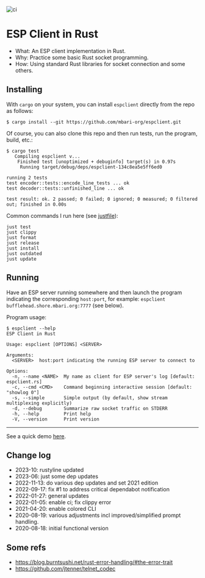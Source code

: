 ![ci](https://github.com/mbari-org/espclient/actions/workflows/ci.yml/badge.svg)

# ESP Client in Rust

- What: An ESP client implementation in Rust.
- Why: Practice some basic Rust socket programming.
- How: Using standard Rust libraries for socket connection and some others.

## Installing

With `cargo` on your system, you can install `espclient` directly from
the repo as follows:

```
$ cargo install --git https://github.com/mbari-org/espclient.git
```

Of course, you can also clone this repo and then run tests, run the program, build, etc.:

```
$ cargo test
   Compiling espclient v...
    Finished test [unoptimized + debuginfo] target(s) in 0.97s
     Running target/debug/deps/espclient-134c8ea5e5ff6ed0

running 2 tests
test encoder::tests::encode_line_tests ... ok
test decoder::tests::unfinished_line ... ok

test result: ok. 2 passed; 0 failed; 0 ignored; 0 measured; 0 filtered out; finished in 0.00s
```

Common commands I run here (see [justfile](justfile)):

    just test
    just clippy
    just format
    just release
    just install
    just outdated
    just update

## Running

Have an ESP server running somewhere and then launch the program indicating
the corresponding `host:port`, for example: 
`espclient bufflehead.shore.mbari.org:7777` (see below).

Program usage:

```
$ espclient --help
ESP Client in Rust

Usage: espclient [OPTIONS] <SERVER>

Arguments:
  <SERVER>  host:port indicating the running ESP server to connect to

Options:
  -n, --name <NAME>  My name as client for ESP server's log [default: espclient.rs]
  -c, --cmd <CMD>    Command beginning interactive session [default: "showlog 0"]
  -s, --simple       Simple output (by default, show stream multiplexing explicitly)
  -d, --debug        Summarize raw socket traffic on STDERR
  -h, --help         Print help
  -V, --version      Print version
```

---

See a quick demo [here](demo/index.md).

## Change log

- 2023-10: rustyline updated 
- 2023-06: just some dep updates
- 2022-11-13: do various dep updates and set 2021 edition
- 2022-09-17: fix #1 to address critical dependabot notification
- 2022-01-27: general updates
- 2022-01-05: enable ci; fix clippy error
- 2021-04-20: enable colored CLI
- 2020-08-19: various adjustments incl improved/simplified prompt handling.
- 2020-08-18: initial functional version

## Some refs

- https://blog.burntsushi.net/rust-error-handling/#the-error-trait
- https://github.com/jtenner/telnet_codec 
